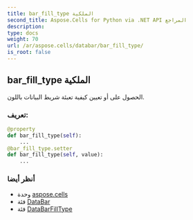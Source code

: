 ```yaml
---
title: bar_fill_type الملكية
second_title: Aspose.Cells for Python via .NET API المراجع
description:
type: docs
weight: 70
url: /ar/aspose.cells/databar/bar_fill_type/
is_root: false
---
```

##  bar_fill_type الملكية

الحصول على أو تعيين كيفية تعبئة شريط البيانات باللون.
###  تعريف:
```python
@property
def bar_fill_type(self):
    ...
@bar_fill_type.setter
def bar_fill_type(self, value):
    ...
```

###  أنظر أيضا
* وحدة [aspose.cells](../../)
* فئة [DataBar](/cells/python-net/ar/aspose.cells/databar)
* فئة [DataBarFillType](/cells/python-net/ar/aspose.cells/databarfilltype)
